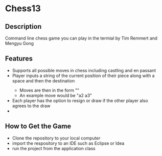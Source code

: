 <h1>Chess13</h1>
<h2>Description</h2>
<p>
Command line chess game you can play in the termial by Tim Remmert and Mengyu Gong
</p>
<h2>Features</h2>
  <ul>
    <li>Supports all possible moves in chess including castling and en passant</li>
    <li>Player inputs a string of the current position of their piece along with a space and then the destination</li>
      <ul>
        <li>Moves are then in the form "<staring position><space><ending position>"</li>
        <li>An example move would be "a2 a3"</li>
       </ul>
      <li> Each player has the option to resign or draw if the other player also agrees to the draw<li> 
  </ul>
  <h2>How to Get the Game</h2>
  <ul>
    <li>Clone the repository to your local computer</li>
    <li>import the respository to an IDE such as Eclipse or Idea</li>
    <li>run the project from the application class</li>
  </ul>
  
